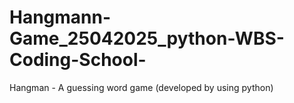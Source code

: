 # Hangmann-Game_25042025_python-WBS-Coding-School-
Hangman - A guessing word game (developed by using python)
